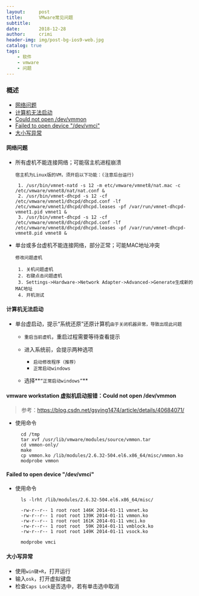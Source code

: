 ```yaml
---
layout:     post
title:      VMware常见问题
subtitle:   
date:       2018-12-28
author:     crimi
header-img: img/post-bg-ios9-web.jpg
catalog: true
tags:
    - 软件
    - vmware
    - 问题
---
```


### 概述

- [网络问题](#网络问题)
- [计算机无法启动](#计算机无法启动)
- [Could not open /dev/vmmon](#3)
- [Failed to open device "/dev/vmci"](#4)
- [大小写异常](#大小写异常)



#### 网络问题

 - 所有虚机不能连接网络；可能宿主机进程崩溃
 
	`宿主机为Linux版的VM，须开启以下功能：(注意后台运行)`
			1. /usr/bin/vmnet-natd -s 12 -m etc/vmware/vmnet8/nat.mac -c /etc/vmware/vmnet8/nat/nat.conf &		2. /usr/bin/vmnet-dhcpd -s 12 -cf /etc/vmware/vmnet1/dhcpd/dhcpd.conf -lf /etc/vmware/vmnet1/dhcpd/dhcpd.leases -pf /var/run/vmnet-dhcpd-vmnet1.pid vmnet1 &		3. /usr/bin/vmnet-dhcpd -s 12 -cf /etc/vmware/vmnet8/dhcpd/dhcpd.conf -lf /etc/vmware/vmnet8/dhcpd/dhcpd.leases -pf /var/run/vmnet-dhcpd-vmnet8.pid vmnet8 &
		
 - 单台或多台虚机不能连接网络，部分正常；可能MAC地址冲突

	`修改问题虚机`		1. 关机问题虚机		2. 右键点击问题虚机
		3. Settings->Hardware->Network Adapter->Advanced->Generate生成新的MAC地址
		4. 开机测试
		
#### 计算机无法启动

 - 单台虚启动，提示“系统还原”还原计算机`由于关闭机器异常，导致出现此问题` 	
	
	+ `重启当前虚机`，重启过程需要等待查看提示
	
	+ 进入系统前，会提示两种选项
		+ `启动修改程序（推荐）`
		+ `正常启动windows`
	
	+ 选择**`“正常启动windows”`**
	
#### <span id="3">vmware workstation 虚拟机启动报错：Could not open /dev/vmmon</span>

>参考：https://blog.csdn.net/gsying1474/article/details/40684071/

- 使用命令

		cd /tmp
		tar xvf /usr/lib/vmware/modules/source/vmmon.tar
		cd vmmon-only/
		make
		cp vmmon.ko /lib/modules/2.6.32-504.el6.x86_64/misc/vmmon.ko
		modprobe vmmon

#### <span id="4">Failed to open device "/dev/vmci"</span>

- 使用命令

		ls -lrht /lib/modules/2.6.32-504.el6.x86_64/misc/
		
		-rw-r--r-- 1 root root 146K 2014-01-11 vmnet.ko
		-rw-r--r-- 1 root root 139K 2014-01-11 vmmon.ko
		-rw-r--r-- 1 root root 161K 2014-01-11 vmci.ko
		-rw-r--r-- 1 root root  59K 2014-01-11 vmblock.ko
		-rw-r--r-- 1 root root 149K 2014-01-11 vsock.ko
		
		modprobe vmci
		
#### 大小写异常

- 使用`win键+R`，打开运行
- 输入`osk`，打开虚拟键盘
- 检查`Caps Lock`是否选中，若有单击选中取消


